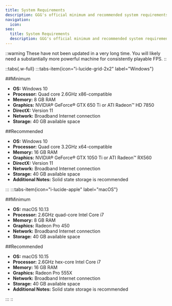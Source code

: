 ```yaml
---
title: System Requirements
description: GGG's official minimum and recommended system requirements for Path of Exile 1
navigation:
  icon:
seo:
  title: System Requirements
  description: GGG's official minimum and recommended system requirements for Path of Exile 1
---
```


::warning
These have not been updated in a very long time. You will likely need a substantially more powerful machine for consistently playable FPS.
::

::tabs{.w-full}
:::tabs-item{icon="i-lucide-grid-2x2" label="Windows"}

##Minimum

- **OS:** Windows 10
- **Processor:** Quad core 2.6GHz x86-compatible
- **Memory:** 8 GB RAM
- **Graphics:** NVIDIA® GeForce® GTX 650 Ti or ATI Radeon™ HD 7850
- **DirectX:** Version 11
- **Network:** Broadband Internet connection
- **Storage:** 40 GB available space

##Recommended

- **OS:** Windows 10
- **Processor:** Quad core 3.2GHz x64-compatible
- **Memory:** 16 GB RAM
- **Graphics:** NVIDIA® GeForce® GTX 1050 Ti or ATI Radeon™ RX560
- **DirectX:** Version 11
- **Network:** Broadband Internet connection
- **Storage:** 40 GB available space
- **Additional Notes:** Solid state storage is recommended

:::
:::tabs-item{icon="i-lucide-apple" label="macOS"}

##Minimum

- **OS:** macOS 10.13
- **Processor:** 2.6GHz quad-core Intel Core i7
- **Memory:** 8 GB RAM
- **Graphics:** Radeon Pro 450
- **Network:** Broadband Internet connection
- **Storage:** 40 GB available space

##Recommended

- **OS:** macOS 10.15
- **Processor:** 2.6GHz hex-core Intel Core i7
- **Memory:** 16 GB RAM
- **Graphics:** Radeon Pro 555X
- **Network:** Broadband Internet connection
- **Storage:** 40 GB available space
- **Additional Notes:** Solid state storage is recommended

:::
::